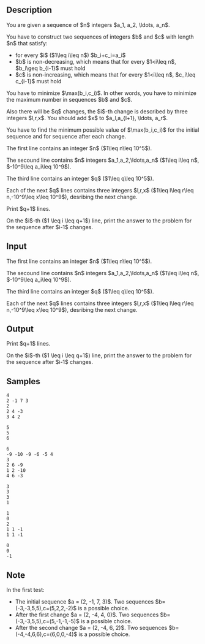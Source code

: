 ## Description

<div><p>You are given a sequence of $n$ integers $a_1, a_2, \ldots, a_n$.</p><p>You have to construct two sequences of integers $b$ and $c$ with length $n$ that satisfy:</p><ul> <li> for every $i$ ($1\leq i\leq n$) $b_i+c_i=a_i$ </li><li> $b$ is non-decreasing, which means that for every $1&lt;i\leq n$, $b_i\geq b_{i-1}$ must hold </li><li> $c$ is non-increasing, which means that for every $1&lt;i\leq n$, $c_i\leq c_{i-1}$ must hold </li></ul><p>You have to minimize $\max(b_i,c_i)$. In other words, you have to minimize the maximum number in sequences $b$ and $c$.</p><p>Also there will be $q$ changes, the $i$-th change is described by three integers $l,r,x$. You should add $x$ to $a_l,a_{l+1}, \ldots, a_r$. </p><p>You have to find the minimum possible value of $\max(b_i,c_i)$ for the initial sequence and for sequence after each change.</p></div><div class="input-specification"><p>The first line contains an integer $n$ ($1\leq n\leq 10^5$).</p><p>The secound line contains $n$ integers $a_1,a_2,\ldots,a_n$ ($1\leq i\leq n$, $-10^9\leq a_i\leq 10^9$).</p><p>The third line contains an integer $q$ ($1\leq q\leq 10^5$).</p><p>Each of the next $q$ lines contains three integers $l,r,x$ ($1\leq l\leq r\leq n,-10^9\leq x\leq 10^9$), desribing the next change. </p></div><div class="output-specification"><p>Print $q+1$ lines.</p><p>On the $i$-th ($1 \leq i \leq q+1$) line, print the answer to the problem for the sequence after $i-1$ changes.</p></div>

## Input

<p>The first line contains an integer $n$ ($1\leq n\leq 10^5$).</p><p>The secound line contains $n$ integers $a_1,a_2,\ldots,a_n$ ($1\leq i\leq n$, $-10^9\leq a_i\leq 10^9$).</p><p>The third line contains an integer $q$ ($1\leq q\leq 10^5$).</p><p>Each of the next $q$ lines contains three integers $l,r,x$ ($1\leq l\leq r\leq n,-10^9\leq x\leq 10^9$), desribing the next change. </p>

## Output

<p>Print $q+1$ lines.</p><p>On the $i$-th ($1 \leq i \leq q+1$) line, print the answer to the problem for the sequence after $i-1$ changes.</p>

## Samples

```input1
4
2 -1 7 3
2
2 4 -3
3 4 2
```

```output1
5
5
6
```






```input2
6
-9 -10 -9 -6 -5 4
3
2 6 -9
1 2 -10
4 6 -3
```

```output2
3
3
3
1
```






```input3
1
0
2
1 1 -1
1 1 -1
```

```output3
0
0
-1
```




## Note

<p>In the first test:</p><ul> <li> The initial sequence $a = (2, -1, 7, 3)$. Two sequences $b=(-3,-3,5,5),c=(5,2,2,-2)$ is a possible choice. </li><li> After the first change $a = (2, -4, 4, 0)$. Two sequences $b=(-3,-3,5,5),c=(5,-1,-1,-5)$ is a possible choice. </li><li> After the second change $a = (2, -4, 6, 2)$. Two sequences $b=(-4,-4,6,6),c=(6,0,0,-4)$ is a possible choice. </li></ul>
